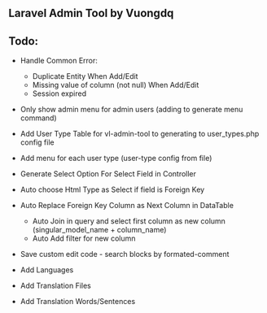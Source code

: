 ## Laravel Admin Tool by Vuongdq

## Todo:
- Handle Common Error:
    + Duplicate Entity When Add/Edit
    + Missing value of column (not null) When Add/Edit
    + Session expired

- Only show admin menu for admin users (adding to generate menu command)
- Add User Type Table for vl-admin-tool to generating to user_types.php config file
- Add menu for each user type (user-type config from file)

- Generate Select Option For Select Field in Controller
- Auto choose Html Type as Select if field is Foreign Key
- Auto Replace Foreign Key Column as Next Column in DataTable
    + Auto Join in query and select first column as new column (singular_model_name + column_name)
    + Auto Add filter for new column
    
- Save custom edit code - search blocks by formated-comment    

- Add Languages
- Add Translation Files
- Add Translation Words/Sentences
